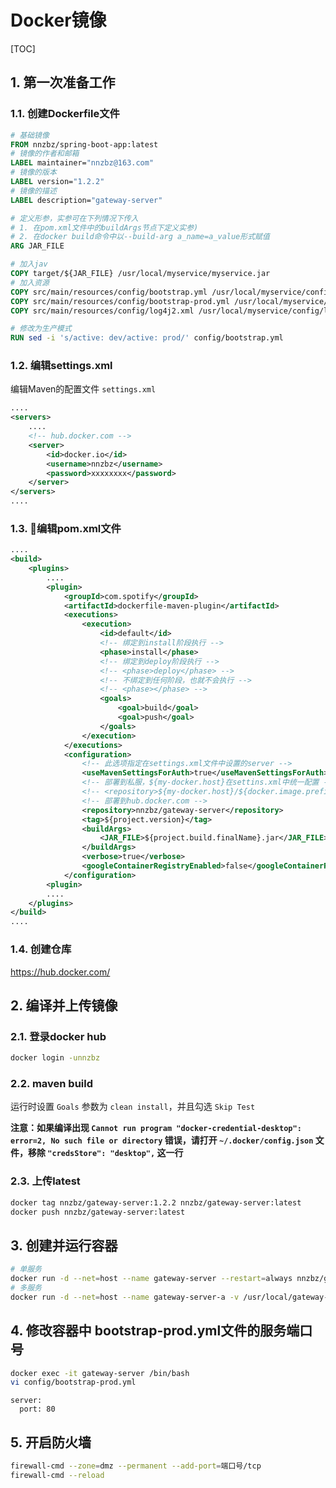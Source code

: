 # Docker镜像

[TOC]

## 1. 第一次准备工作

### 1.1. 创建Dockerfile文件

```Dockerfile
# 基础镜像
FROM nnzbz/spring-boot-app:latest
# 镜像的作者和邮箱
LABEL maintainer="nnzbz@163.com"
# 镜像的版本
LABEL version="1.2.2"
# 镜像的描述
LABEL description="gateway-server"

# 定义形参，实参可在下列情况下传入
# 1. 在pom.xml文件中的buildArgs节点下定义实参)
# 2. 在docker build命令中以--build-arg a_name=a_value形式赋值
ARG JAR_FILE

# 加入jav
COPY target/${JAR_FILE} /usr/local/myservice/myservice.jar
# 加入资源
COPY src/main/resources/config/bootstrap.yml /usr/local/myservice/config/bootstrap.yml
COPY src/main/resources/config/bootstrap-prod.yml /usr/local/myservice/config/bootstrap-prod.yml
COPY src/main/resources/config/log4j2.xml /usr/local/myservice/config/log4j2.xml

# 修改为生产模式
RUN sed -i 's/active: dev/active: prod/' config/bootstrap.yml
```

### 1.2. 编辑settings.xml

编辑Maven的配置文件 `settings.xml`

```xml
....
<servers>
    ....
    <!-- hub.docker.com -->
    <server>
        <id>docker.io</id>
        <username>nnzbz</username>
        <password>xxxxxxxx</password>
    </server>
</servers>
....
```

### 1.3. 编辑pom.xml文件

```xml
....
<build>
    <plugins>
        ....
        <plugin>
            <groupId>com.spotify</groupId>
            <artifactId>dockerfile-maven-plugin</artifactId>
            <executions>
                <execution>
                    <id>default</id>
                    <!-- 绑定到install阶段执行 -->
                    <phase>install</phase>
                    <!-- 绑定到deploy阶段执行 -->
                    <!-- <phase>deploy</phase> -->
                    <!-- 不绑定到任何阶段，也就不会执行 -->
                    <!-- <phase></phase> -->
                    <goals>
                        <goal>build</goal>
                        <goal>push</goal>
                    </goals>
                </execution>
            </executions>
            <configuration>
                <!-- 此选项指定在settings.xml文件中设置的server -->
                <useMavenSettingsForAuth>true</useMavenSettingsForAuth>
                <!-- 部署到私服，${my-docker.host}在settins.xml中统一配置 -->
                <!-- <repository>${my-docker.host}/${docker.image.prefix}/${project.artifactId}</repository> -->
                <!-- 部署到hub.docker.com -->
                <repository>nnzbz/gateway-server</repository>
                <tag>${project.version}</tag>
                <buildArgs>
                    <JAR_FILE>${project.build.finalName}.jar</JAR_FILE>
                </buildArgs>
                <verbose>true</verbose>
                <googleContainerRegistryEnabled>false</googleContainerRegistryEnabled>
            </configuration>
        <plugin>
        ....
    </plugins>
</build>
....
```

### 1.4. 创建仓库

<https://hub.docker.com/>

## 2. 编译并上传镜像

### 2.1. 登录docker hub

```sh
docker login -unnzbz
```

### 2.2. maven build

运行时设置 `Goals` 参数为 `clean install`，并且勾选 `Skip Test`

**注意：如果编译出现 `Cannot run program "docker-credential-desktop": error=2, No such file or directory` 错误，请打开 `~/.docker/config.json` 文件，移除 `"credsStore": "desktop",` 这一行**

### 2.3. 上传latest

```sh
docker tag nnzbz/gateway-server:1.2.2 nnzbz/gateway-server:latest
docker push nnzbz/gateway-server:latest
```

## 3. 创建并运行容器

```sh
# 单服务
docker run -d --net=host --name gateway-server --restart=always nnzbz/gateway-server
# 多服务
docker run -d --net=host --name gateway-server-a -v /usr/local/gateway-server/a:/usr/local/myservice --restart=always nnzbz/gateway-server
```

## 4. 修改容器中 bootstrap-prod.yml文件的服务端口号

```sh
docker exec -it gateway-server /bin/bash
vi config/bootstrap-prod.yml
```

```text
server:
  port: 80
```

## 5. 开启防火墙

```sh
firewall-cmd --zone=dmz --permanent --add-port=端口号/tcp
firewall-cmd --reload
```
